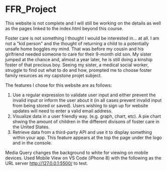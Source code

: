# FFR_Project
This website is not complete and I will still be working on the details as well as the pages linked to the index.html beyond this course.

Foster care is not something I thought I would be interested in... at all. I am not a "kid person" and the thought of returning a child to a potentially unsafe home boggles my mind. That was before my cousin and his girlfriend needed someone to care for their 9-month old son. My sister jumped at the chance and, almost a year later, he is still doing a kinship foster of that precious boy. Seeing my sister, a medical social worker, struggle to find out what to do and how, prompted me to choose foster family resurces as my capstone projet subject. 

The features I chose for this website are as follows:
1. Use a regular expression to validate user input and either prevent the invalid input or inform the user about it (in all cases prevent invalid input from being stored or saved). Users wishing to sign up for website updates will need to enter a valid email address.
2. Visualize data in a user friendly way. (e.g. graph, chart, etc). A pie chart shwing the amount of children in the different divisons of foster care in the United States.
3. Retrieve data from a third-party API and use it to display something within your app. This feature appears at the top  the page under the logo and in the console.

Media Query changes the background to white for viewing on mobile devices. Used Mobile View on VS Code (iPhone 8) with the following as the URL server http://127.0.0.1:5500/ to test.
